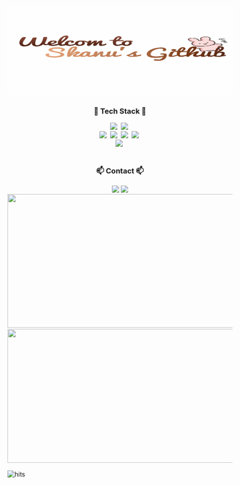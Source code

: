 <div align="center">
  <img height="200px" width="800px" src="https://github.com/02Skanu/02Skanu/blob/main/github_logo.gif" />
</div>

<h3 align="center">🌱 Tech Stack 🌱</h3>
<div align="center">
  <img src="https://img.shields.io/badge/Kotlin-7F52FF.svg?style=for-the-badge&logo=Kotlin&logoColor=FFFFFF" />&nbsp
  <img src="https://img.shields.io/badge/androidstudio-3DDC84.svg?style=for-the-badge&logo=androidstudio&logoColor=FFFFFF" />&nbsp
</div>
<div align="center">
  <img src="https://img.shields.io/badge/Python-3776AB.svg?style=for-the-badge&logo=Python&logoColor=FFFFFF" />&nbsp
  <img src="https://img.shields.io/badge/pandas-150458.svg?style=for-the-badge&logo=pandas&logoColor=FFFFFF" />&nbsp
  <img src="https://img.shields.io/badge/numpy-013243.svg?style=for-the-badge&logo=numpy&logoColor=FFFFFF" />&nbsp
  <img src="https://img.shields.io/badge/pytorch-EE4C2C.svg?style=for-the-badge&logo=pytorch&logoColor=FFFFFF" />&nbsp
</div>
<div align="center">
  <img src="https://img.shields.io/badge/MySQL-4479A1.svg?style=for-the-badge&logo=MySQL&logoColor=FFFFFF" />&nbsp
</div>
<br>

<h3 align="center">📫 Contact 📫</h3>
<div align="center">
  <a href="https://www.instagram.com/s__kanu/" target="_blank"><img src="https://img.shields.io/badge/Instagram-E4405F?style=for-the-badge&logo=Instagram&logoColor=FFFFFF"/></a>
  <a href="mailto:babyrhksdn1@naver.com" target="_blank"><img src="https://img.shields.io/badge/babyrhksdn1@naver.com-03C75AF?style=for-the-badge&logo=Naver&logoColor=FFFFFF"/></a>
</div>

<a href="https://www.gitanimals.org/en_US?utm_medium=image&utm_source=02Skanu&utm_content=farm">
<img
  src="https://render.gitanimals.org/farms/02Skanu"
  width="600"
  height="300"
  contribution-view=false
/>
</a>
<a href="https://www.solve-nyang.com"><img src="https://api.solve-nyang.com/compose/babyrhksdn1" width="600" height="300"/></a>


![hits](https://hits.seeyoufarm.com/api/count/incr/badge.svg?url=https%3A%2F%2Fgithub.com%2F02Skanu&edge_flat=false&title=hits)


<!--
**02Skanu/02Skanu** is a ✨ _special_ ✨ repository because its `README.md` (this file) appears on your GitHub profile.

Here are some ideas to get you started:

- 🔭 I’m currently working on ...
- 🌱 I’m currently learning ...
- 👯 I’m looking to collaborate on ...
- 🤔 I’m looking for help with ...
- 💬 Ask me about ...
- 📫 How to reach me: ...
- 😄 Pronouns: ...
- ⚡ Fun fact: ...
-->
